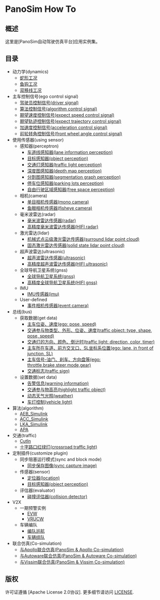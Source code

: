 # PanoSim How To

## 概述
这里是[PanoSim自动驾驶仿真平台]应用实例集。

## 目录
- 动力学(dynamics)
  - [蛇形工况](#todo)
  - [鱼钩工况](#todo)
  - [双移线工况](#todo)
- 主车控制信号(ego control signal)
  - [驾驶员控制信号(driver signal)](./EgoControl/driver_signal)
  - [算法控制信号(algorithm control signal)](./EgoControl/algorithm)
  - [期望速度控制信号(expect speed control signal)](./EgoControl/expect_speed)
  - [期望轨迹控制信号(expect trajectory control signal)](./EgoControl/expect_trajectory)
  - [加速度控制信号(acceleration control signal)](./EgoControl/acceleration)
  - [前轮转角控制信号(front wheel angle control signal)](./EgoControl/front_wheel_angle)
- 使用传感器(using sensor)
  - 感知器(perceptron)
    - [车道线感知器(lane information perception)](./Sensor/Perception/LaneInfoPerception)
    - [目标感知器(object perception)](./Sensor/Perception/ObjectPerception)
    - [交通灯感知器(traffic light perception)](./Sensor/Perception/TrafficLightPerception)
    - [深度图感知器(depth map perception)](./Sensor/Perception/DepthmapPerception)
    - [分割图感知器(segmentation graph perception)](./Sensor/Perception/SegmentationPerception)
    - [停车位感知器(parking lots perception)](./Sensor/Perception/ParkingLotsPerception)
    - [自由行驶区域感知器(free space perception)](./Sensor/Perception/FreeSpacePerception)
  - 相机(camera)
    - [单目相机传感器(mono camera)](./Sensor/Camera/MonoCamera)
    - [鱼眼相机传感器(fisheye camera)](./Sensor/Camera/FisheyeCamera)
  - 毫米波雷达(radar)
    - [毫米波雷达传感器(radar)](./Sensor/Radar/Radar)
    - [高精度毫米波雷达传感器(HIFI radar)](./Sensor/Radar/RadarHIFI)
  - 激光雷达(lidar)
    - [机械式点云级激光雷达传感器(surround lidar point cloud)](./Sensor/Lidar/SurroundLidarPointCloud)
    - [固态激光雷达传感器(solid state lidar point cloud)](./Sensor/Lidar/SolidStateLidarPointCloud)
  - 超声波雷达(ultrasonic)
    - [超声波雷达传感器(ultrasonic)](./Sensor/Ultrasonic/Ultrasonic)
    - [高精度超声波雷达传感器(HIFI ultrasonic)](./Sensor/Ultrasonic/UltrasonicHIFI)
  - 全球导航卫星系统(gnss)
    - [全球导航卫星系统(gnss)](./Sensor/GNSS/GNSS)
    - [高精度全球导航卫星系统(HIFI gnss)](./Sensor/GNSS/GNSSHIFI)
  - IMU
    - [IMU传感器(imu)](./Sensor/IMU)
  - User-defined
    - [事件相机传感器(event camera)](./Sensor/User-defined/EventCamera)
- 总线(bus)
  - 获取数据(get data)
    - [主车位姿、速度(ego: pose, speed)](./Bus/ego)
    - [交通参与物类型、外形、位姿、速度(traffic object: type, shape, pose, speed)](./Bus/traffic)
    - [交通灯的方向、颜色、倒计时(traffic light: direction, color, timer)](./Bus/traffic_light)
    - [主车所在车道、前方交叉口、SL坐标系位置(ego: lane, in front of junction, SL)](./Bus/ego_traffic)
    - [主车信号-油门、刹车、方向盘等(ego: throttle,brake,steer,mode,gear)](./Bus/ego_driver)
    - [交通标志(traffic sign)](./Bus/traffic_sign)
  - 设置数据(set data)
    - [告警信息(warning information)](./Bus/warning)
    - [交通参与物高亮(highlight traffic object)](./Bus/traffic_object_highlight)
    - [动态天气光照(weather)](./Bus/weather)
    - [车灯控制(vehicle light)](./Bus/vehicle_light)
- 算法(algorithm)
  - [AEB_Simulink](./Algorithm/AEB/AEB_Simulink)
  - [ACC_Simulink](./Algorithm/ACC/ACC_Simulink)
  - [LKA_Simulink](./Algorithm/LKA/LKA_Simulink)
  - [APA](./Algorithm/APA)
- 交通(traffic)
  - [CutIn](./Traffic/CutIn)
  - [十字路口红绿灯(crossroad traffic light)](./Traffic/CrossroadTrafficLight)
- 定制插件(customize plugin)
  - 同步阻塞运行模式(sync and block mode)
    - [同步保存图像(sync capture image)](./Customize/SyncCaptureImage)
  - 传感器(sensor)
    - [定位器(location)](./Customize/Location)
    - [目标感知器(object perception)](./Customize/ObjectPerception)
  - 评估器(evaluator)
    - [碰撞评估器(collision detector)](./Bus/judge)
- V2X
  - 一期预警实例
    - [EVW](./V2X/EVW)
    - [VRUCW](./V2X/VRUCW)
  - 车辆编队
    - [编队巡航](./V2X/Platoon/Platoon1)
    - [车辆组队](./V2X/Platoon/Platoon2)
- 联合仿真(Co-simulation)
  - [与Apollo联合仿真(PanoSim & Apollo Co-simulation)](https://github.com/liyanlee/PanoSim_Apollo_Bridge)
  - [与Autoware联合仿真(PanoSim & Autoware Co-simulation)](https://github.com/wobuzhuchele/PanoSim-Autoware)
  - [与Vissim联合仿真(PanoSim & Vissim Co-simulation)](https://github.com/liyanlee/PanoSim_Vissim_Bridge)

## 版权
许可证遵循 [Apache License 2.0协议]. 更多细节请访问 [LICENSE](./LICENSE.txt).
